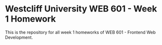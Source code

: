# Westcliff University WEB 601 - Week 1 Homework

This is the repository for all week 1 homeworks of WEB 601 - Frontend Web Development.

